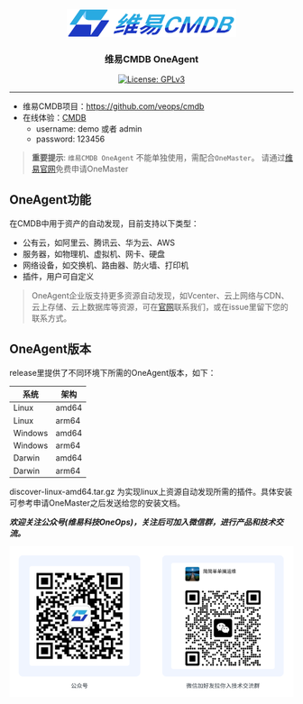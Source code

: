 
<p align="center">
  <a href="https://veops.cn"><img src="images/logo.png" alt="维易CMDB" width="300"/></a>
</p>
<h3 align="center">维易CMDB OneAgent</h3>
<p align="center">
  <a href="https://github.com/veops/cmdb/blob/master/LICENSE"><img src="https://img.shields.io/badge/License-AGPLv3-brightgreen" alt="License: GPLv3"></a>
</p>

------------------------------

- 维易CMDB项目：https://github.com/veops/cmdb
- 在线体验：<a href="https://cmdb.veops.cn" target="_blank">CMDB</a>
  - username: demo 或者 admin
  - password: 123456

> **重要提示**: `维易CMDB OneAgent` 不能单独使用，需配合`OneMaster`。
> 请通过[维易官网](https://veops.cn/user/login?redirect=%2Fapply)免费申请OneMaster

## OneAgent功能

在CMDB中用于资产的自动发现，目前支持以下类型：
- 公有云，如阿里云、腾讯云、华为云、AWS
- 服务器，如物理机、虚拟机、网卡、硬盘
- 网络设备，如交换机、路由器、防火墙、打印机
- 插件，用户可自定义

> OneAgent企业版支持更多资源自动发现，如Vcenter、云上网络与CDN、云上存储、云上数据库等资源，可在[官网](https://veops.cn/#hero)联系我们，或在issue里留下您的联系方式。

## OneAgent版本

release里提供了不同环境下所需的OneAgent版本，如下：

| 系统      | 架构 | 
|---------|---|
| Linux   | amd64 | 
| Linux   | arm64 | 
| Windows | amd64 | 
| Windows | arm64 | 
| Darwin  | amd64 | 
| Darwin  | arm64 | 

discover-linux-amd64.tar.gz 为实现linux上资源自动发现所需的插件。具体安装可参考申请OneMaster之后发送给您的安装文档。

_**欢迎关注公众号(维易科技OneOps)，关注后可加入微信群，进行产品和技术交流。**_

![公众号: 维易科技OneOps](images/wechat.png)

